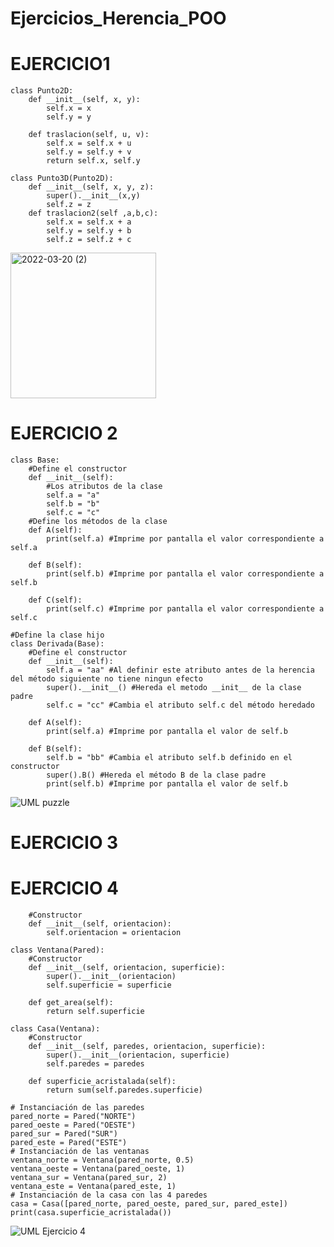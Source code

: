 # Ejercicios_Herencia_POO

# EJERCICIO1

    class Punto2D:
        def __init__(self, x, y):
            self.x = x
            self.y = y

        def traslacion(self, u, v):
            self.x = self.x + u
            self.y = self.y + v
            return self.x, self.y

    class Punto3D(Punto2D):
        def __init__(self, x, y, z):
            super().__init__(x,y)
            self.z = z
        def traslacion2(self ,a,b,c): 
            self.x = self.x + a
            self.y = self.y + b
            self.z = self.z + c
            
<img width="233" alt="2022-03-20 (2)" src="https://user-images.githubusercontent.com/91720991/159174187-b7d7d416-4c28-4c0b-a9e5-46cc0836625f.png">

# EJERCICIO 2
```#Define la clase padre
class Base: 
    #Define el constructor
    def __init__(self): 
        #Los atributos de la clase
        self.a = "a" 
        self.b = "b" 
        self.c = "c" 
    #Define los métodos de la clase
    def A(self): 
        print(self.a) #Imprime por pantalla el valor correspondiente a self.a
 
    def B(self): 
        print(self.b) #Imprime por pantalla el valor correspondiente a self.b
 
    def C(self): 
        print(self.c) #Imprime por pantalla el valor correspondiente a self.c

#Define la clase hijo 
class Derivada(Base): 
    #Define el constructor
    def __init__(self): 
        self.a = "aa" #Al definir este atributo antes de la herencia del método siguiente no tiene ningun efecto
        super().__init__() #Hereda el metodo __init__ de la clase padre
        self.c = "cc" #Cambia el atributo self.c del método heredado
 
    def A(self): 
        print(self.a) #Imprime por pantalla el valor de self.b
 
    def B(self): 
        self.b = "bb" #Cambia el atributo self.b definido en el constructor 
        super().B() #Hereda el método B de la clase padre 
        print(self.b) #Imprime por pantalla el valor de self.b
```

![UML puzzle](https://user-images.githubusercontent.com/91722847/159286685-764df47a-a49b-46e4-a3df-a9e798f2c8ff.png)

# EJERCICIO 3



# EJERCICIO 4
```class Pared:
    #Constructor
    def __init__(self, orientacion):
        self.orientacion = orientacion
        
class Ventana(Pared):
    #Constructor
    def __init__(self, orientacion, superficie):
        super().__init__(orientacion)
        self.superficie = superficie
    
    def get_area(self):
        return self.superficie

class Casa(Ventana):
    #Constructor
    def __init__(self, paredes, orientacion, superficie):
        super().__init__(orientacion, superficie)
        self.paredes = paredes
    
    def superficie_acristalada(self):
        return sum(self.paredes.superficie)

# Instanciación de las paredes 
pared_norte = Pared("NORTE") 
pared_oeste = Pared("OESTE") 
pared_sur = Pared("SUR") 
pared_este = Pared("ESTE") 
# Instanciación de las ventanas 
ventana_norte = Ventana(pared_norte, 0.5) 
ventana_oeste = Ventana(pared_oeste, 1) 
ventana_sur = Ventana(pared_sur, 2) 
ventana_este = Ventana(pared_este, 1) 
# Instanciación de la casa con las 4 paredes 
casa = Casa([pared_norte, pared_oeste, pared_sur, pared_este]) 
print(casa.superficie_acristalada())
```


![UML Ejercicio 4](https://user-images.githubusercontent.com/91722847/159286626-3aa56d3b-6898-488f-a278-f6b4b3e51643.png)
